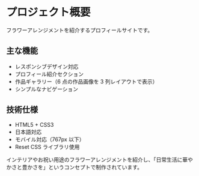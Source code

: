 # プロジェクト概要

フラワーアレンジメントを紹介するプロフィールサイトです。

## 主な機能

- レスポンシブデザイン対応
- プロフィール紹介セクション
- 作品ギャラリー（6 点の作品画像を 3 列レイアウトで表示）
- シンプルなナビゲーション

## 技術仕様

- HTML5 + CSS3
- 日本語対応
- モバイル対応（767px 以下）
- Reset CSS ライブラリ使用

インテリアやお祝い用途のフラワーアレンジメントを紹介し、「日常生活に華やかさと豊かさを」というコンセプトで制作されています。
